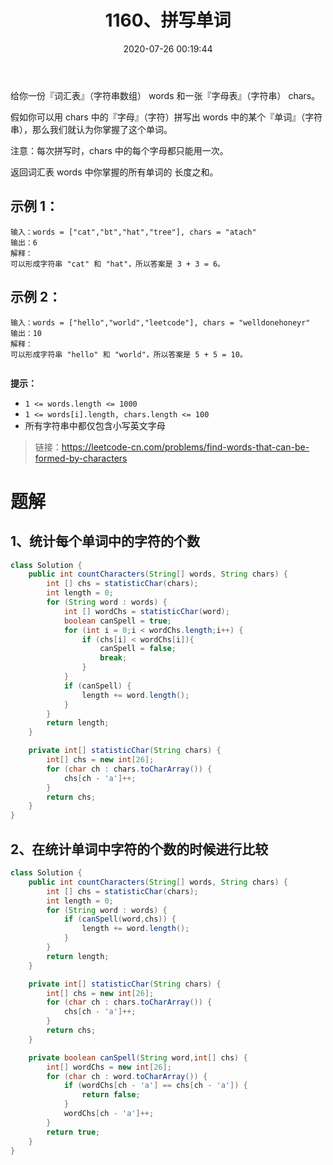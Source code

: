 ﻿---
title: 1160、拼写单词
categories:
- leetcode
tags:
  - null
date: 2020-07-26 00:19:44
---

给你一份『词汇表』（字符串数组） words 和一张『字母表』（字符串） chars。

假如你可以用 chars 中的『字母』（字符）拼写出 words 中的某个『单词』（字符串），那么我们就认为你掌握了这个单词。

注意：每次拼写时，chars 中的每个字母都只能用一次。

返回词汇表 words 中你掌握的所有单词的 长度之和。


## 示例 1：
```
输入：words = ["cat","bt","hat","tree"], chars = "atach"
输出：6
解释： 
可以形成字符串 "cat" 和 "hat"，所以答案是 3 + 3 = 6。
```
## 示例 2：
```
输入：words = ["hello","world","leetcode"], chars = "welldonehoneyr"
输出：10
解释：
可以形成字符串 "hello" 和 "world"，所以答案是 5 + 5 = 10。
 
```
**提示：**

- `1 <= words.length <= 1000`
- `1 <= words[i].length, chars.length <= 100`
- 所有字符串中都仅包含小写英文字母

> 链接：https://leetcode-cn.com/problems/find-words-that-can-be-formed-by-characters

# 题解
## 1、统计每个单词中的字符的个数
```java
class Solution {
    public int countCharacters(String[] words, String chars) {
        int [] chs = statisticChar(chars);
        int length = 0;
        for (String word : words) {
            int [] wordChs = statisticChar(word);
            boolean canSpell = true;
            for (int i = 0;i < wordChs.length;i++) {
                if (chs[i] < wordChs[i]){
                    canSpell = false;
                    break;
                }
            }
            if (canSpell) {
                length += word.length();
            }
        }
        return length;
    }

    private int[] statisticChar(String chars) {
        int[] chs = new int[26];
        for (char ch : chars.toCharArray()) {
            chs[ch - 'a']++;
        }
        return chs;
    }
}
```
## 2、在统计单词中字符的个数的时候进行比较
```java
class Solution {
    public int countCharacters(String[] words, String chars) {
        int [] chs = statisticChar(chars);
        int length = 0;
        for (String word : words) {
            if (canSpell(word,chs)) {
                length += word.length();
            }
        }
        return length;
    }

    private int[] statisticChar(String chars) {
        int[] chs = new int[26];
        for (char ch : chars.toCharArray()) {
            chs[ch - 'a']++;
        }
        return chs;
    }

    private boolean canSpell(String word,int[] chs) {
        int[] wordChs = new int[26];
        for (char ch : word.toCharArray()) {
            if (wordChs[ch - 'a'] == chs[ch - 'a']) {
                return false;
            }
            wordChs[ch - 'a']++;
        }
        return true;
    }
}
```